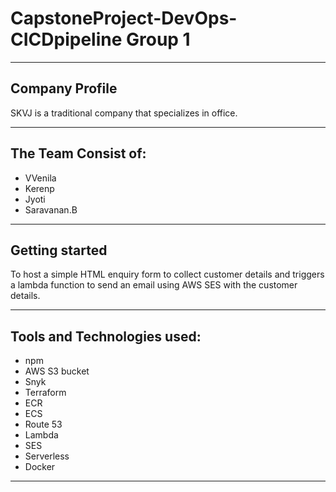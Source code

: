 # CapstoneProject-DevOps-CICDpipeline Group 1
_______________________________________________________________________________________
## Company Profile
SKVJ is a traditional company that specializes in  office. 
_______________________________________________________________________________________
## The Team Consist of:
- VVenila
- Kerenp
- Jyoti
- Saravanan.B
_______________________________________________________________________________________
## Getting started

To host a simple HTML enquiry form to collect customer details and triggers a lambda function to send an email using AWS SES with the customer details. 

_______________________________________________________________________________________
## Tools and Technologies used:

- npm
- AWS S3 bucket
- Snyk
- Terraform
- ECR
- ECS
- Route 53
- Lambda
- SES
- Serverless
- Docker
_______________________________________________________________________________________